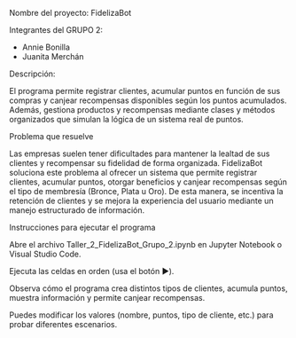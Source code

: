 Nombre del proyecto: FidelizaBot

Integrantes del GRUPO 2:
- Annie Bonilla
- Juanita Merchán

Descripción:

El programa permite registrar clientes, acumular puntos en función de sus compras y canjear recompensas disponibles según los puntos acumulados.
Además, gestiona productos y recompensas mediante clases y métodos organizados que simulan la lógica de un sistema real de puntos.

Problema que resuelve

Las empresas suelen tener dificultades para mantener la lealtad de sus clientes y recompensar su fidelidad de forma organizada.
FidelizaBot soluciona este problema al ofrecer un sistema que permite registrar clientes, acumular puntos, otorgar beneficios y canjear recompensas según el tipo de membresía (Bronce, Plata u Oro).
De esta manera, se incentiva la retención de clientes y se mejora la experiencia del usuario mediante un manejo estructurado de información.

Instrucciones para ejecutar el programa

Abre el archivo Taller_2_FidelizaBot_Grupo_2.ipynb en Jupyter Notebook o Visual Studio Code.

Ejecuta las celdas en orden (usa el botón ▶️).

Observa cómo el programa crea distintos tipos de clientes, acumula puntos, muestra información y permite canjear recompensas.

Puedes modificar los valores (nombre, puntos, tipo de cliente, etc.) para probar diferentes escenarios.
